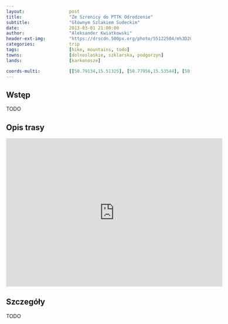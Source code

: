 ```yaml
---
layout:                 post
title:                  "Ze Szrenicy do PTTK Odrodzenie"
subtitle:               "Głównym Szlakiem Sudeckim"
date:                   2013-03-01 21:00:00
author:                 "Aleksander Kwiatkowski"
header-ext-img:         "https://drscdn.500px.org/photo/55122504/m%3D2048/a7b986c54d906906cb017b97de8d07db"
categories:             trip
tags:                   [hike, mountains, todo]
towns:                  [dolnoslaskie, szklarska, podgorzyn]
lands:                  [karkonosze]

coords-multi:           [[50.79134,15.51325], [50.77956,15.53544], [50.77742,15.55724], [50.77671,15.60179], [50.76520,15.62239], [50.76314,15.63985]]
---
```


Wstęp
-----

TODO

Opis trasy
----------

<iframe height='405' width='590' frameborder='0' allowtransparency='true' scrolling='no' src='https://www.strava.com/activities/333324704/embed/930e6c8a8dc045691f3901222df50b492ed4bdf3'></iframe>


Szczegóły
---------

TODO